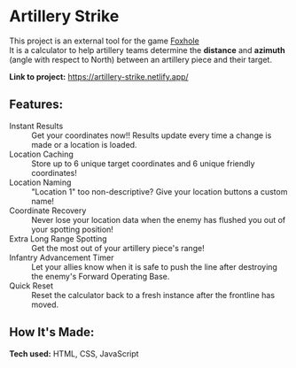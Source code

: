 # Artillery Strike

This project is an external tool for the game [Foxhole](https://www.foxholegame.com/)<br>
It is a calculator to help artillery teams determine the **distance** and **azimuth** (angle with respect to North) between an artillery piece and their target.

**Link to project:** https://artillery-strike.netlify.app/

<!-- ![alt tag](http://placecorgi.com/1200/650) -->

## Features:

<dl>
   <dt>Instant Results</dt>
   <dd>Get your coordinates now!! Results update every time a change is made or a location is loaded.</dd>

   <dt>Location Caching</dt>
   <dd>Store up to 6 unique target coordinates and 6 unique friendly coordinates!</dd>

   <dt>Location Naming</dt>
   <dd>"Location 1" too non-descriptive? Give your location buttons a custom name!</dd>

   <dt>Coordinate Recovery</dt>
   <dd>Never lose your location data when the enemy has flushed you out of your spotting position!</dd>

   <dt>Extra Long Range Spotting</dt>
   <dd>Get the most out of your artillery piece's range!</dd>

   <dt>Infantry Advancement Timer</dt>
   <dd>Let your allies know when it is safe to push the line after destroying the enemy's Forward Operating Base.</dd>

   <dt>Quick Reset</dt>
   <dd>Reset the calculator back to a fresh instance after the frontline has moved.</dd>
</dl>

## How It's Made:

**Tech used:** HTML, CSS, JavaScript



<!-- ## Optimizations
*(optional)*

You don't have to include this section but interviewers *love* that you can not only deliver a final product that looks great but also functions efficiently. Did you write something then refactor it later and the result was 5x faster than the original implementation? Did you cache your assets? Things that you write in this section are **GREAT** to bring up in interviews and you can use this section as reference when studying for technical interviews!

## Lessons Learned:

No matter what your experience level, being an engineer means continuously learning. Every time you build something you always have those *whoa this is awesome* or *fuck yeah I did it!* moments. This is where you should share those moments! Recruiters and interviewers love to see that you're self-aware and passionate about growing. -->
